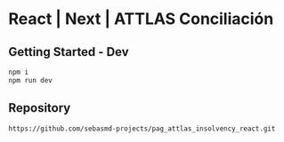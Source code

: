 # React | Next | ATTLAS Conciliación

## Getting Started - Dev

```bash
npm i
npm run dev
```

## Repository

```git
https://github.com/sebasmd-projects/pag_attlas_insolvency_react.git
```
